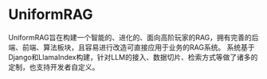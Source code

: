 # UniformRAG
UniformRAG旨在构建一个智能的、进化的、面向高阶玩家的RAG，拥有完善的后端、前端、算法板块，且容易进行改造可直接应用于业务的RAG系统。
系统基于Django和LlamaIndex构建，针对LLM的接入、数据切片、检索方式等做了诸多的定制，也支持开发者自定义。
